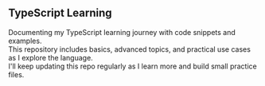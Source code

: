 ## TypeScript Learning

Documenting my TypeScript learning journey with code snippets and examples.  
This repository includes basics, advanced topics, and practical use cases as I explore the language.  
I'll keep updating this repo regularly as I learn more and build small practice files.

